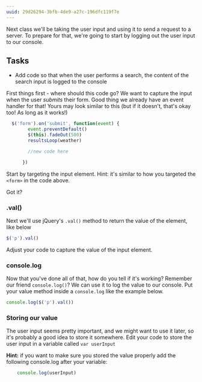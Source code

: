 ```yaml
---
uuid: 29d26294-3bfb-4de9-a27c-196dfc119f7e
---
```


Next class we'll be taking the user input and using it to send a request to a server. To prepare for that, we're going to start by logging out the user input to our console.

## Tasks

- Add code so that when the user performs a search, the content of the search input is logged to the console

First things first - where should this code go? We want to capture the input when the user _submits_ their form. Good thing we already have an event handler for that! Yours may look similar to this (but if it doesn't, that's okay too! As long as it works!)

```javascript
  $('form').on('submit', function(event) {
        event.preventDefault()
        $(this).fadeOut(500)
        resultsLoop(weather)

        //new code here

      })
```

Start by targeting the input element. Hint: it's similar to how you targeted the `<form>` in the code above. 

Got it? 
### .val()

Next we'll use jQuery's `.val()` method to return the value of the element, like below

```javascript
$('p').val()
```

Adjust your code to capture the value of the input element.
### console.log

Now that you've done all of that, how do you tell if it's working? Remember our friend `console.log()`? We can use it to log the value to our console. Put your value method inside a `console.log` like the example below.

```javascript
console.log($('p').val())
```
### Storing our value
The user input seems pretty important, and we might want to use it later, so it's probably a good idea to store it somewhere. Edit your code to store the user input in a variable called `var userInput`

**Hint:** if you want to make sure you stored the value properly add the following console.log after your variable:

```javascript
    console.log(userInput)
```